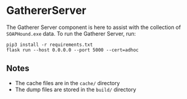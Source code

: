 # GathererServer

The Gatherer Server component is here to assist with the collection of `SOAPHound.exe` data. To run the Gatherer Server, run:

```
pip3 install -r requirements.txt
flask run --host 0.0.0.0 --port 5000 --cert=adhoc
```

## Notes

- The cache files are in the `cache/` directory
- The dump files are stored in the `build/` directory
